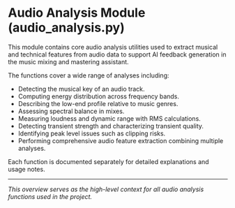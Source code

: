 # Audio Analysis Module (audio_analysis.py)

This module contains core audio analysis utilities used to extract musical and technical features from audio data to support AI feedback generation in the music mixing and mastering assistant.

The functions cover a wide range of analyses including:

- Detecting the musical key of an audio track.
- Computing energy distribution across frequency bands.
- Describing the low-end profile relative to music genres.
- Assessing spectral balance in mixes.
- Measuring loudness and dynamic range with RMS calculations.
- Detecting transient strength and characterizing transient quality.
- Identifying peak level issues such as clipping risks.
- Performing comprehensive audio feature extraction combining multiple analyses.

Each function is documented separately for detailed explanations and usage notes.

---

*This overview serves as the high-level context for all audio analysis functions used in the project.*
